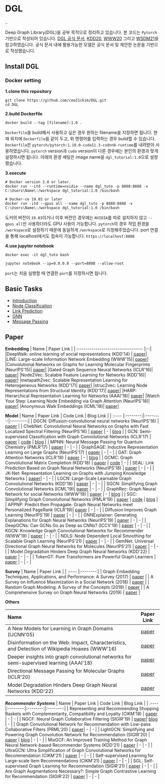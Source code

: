 
# DGL

..

Deep Graph Library(DGL)을 공부 목적으로 정리하고 있습니다. 본 코드는 `Pytorch`기반으로 작성되어 있습니다. [DGL 공식 문서](https://docs.dgl.ai/index.html#getting-started), [KDD20](https://github.com/dglai/KDD20-Hands-on-Tutorial), [WWW20](https://github.com/dglai/WWW20-Hands-on-Tutorial) 그리고 [WSDM21](https://github.com/dglai/WSDM21-Hands-on-Tutorial)을 참고하였습니다. 공식 문서 내에 활용가능한 모델은 공식 문서 및 제안한 논문을 기반으로 작성했습니다. 

## Install DGL

### Docker setting
**1.clone this repository**
``` 
git clone https://github.com/ceo21ckim/DGL.git
cd DGL
```

**2.build Dockerfile**
```
docker build --tag [filename]:1.0 .
```
`Dockerfile`을 build해서 사용하고 싶은 경우 원하는 filename을 지정하면 됩니다. 현재 위치에 `Dockerfile`을 같이 두고, 위 명령어를 입력하는 경우 build할 수 있습니다. 
`Dockerfile`은 `pytorch/pytorch:1.10.0-cuda11.3-cudnn8-runtime`를 내려받아 사용하였습니다. `pytorch` version과 `cuda` version이 다른 경우에는 본인의 환경과 맞게 설정하시면 됩니다. 아래의 환경 세팅은 image name을 `dgl_tutorial:1.0`으로 설정했습니다. 


**3.execute**

```
# Docker version 2.0 or later.
docker run --itd --runtime=nvidia --name dgl_tuto -p 8888:8888 -v C:\Users\Name\:/workspace dgl_tutorial:1.0 /bin/bash
```

```
# Docker-ce 19.03 or later
docker run -itd --gpus all --name dgl_tuto -p 8888:8888 -v C:\Users\Name\:/workspace dgl_tutorial:1.0 /bin/bash
```

도커의 버전이 `19.03`이거나 이후 버전인 경우에는 `NVIDIA`를 따로 설치하지 않고 `--gpus all`만 사용하더라도 GPU 사용이 가능합니다. `pytorch`의 경우 작업 환경을 `/workspace`로 설정하기 때문에 동일하게 `/workspace`로 지정해주었습니다. port 연결을 통해 localhost에서도 접속이 가능합니다. `https://localhost:8888`


**4.use jupyter notebook**
```
docker exec -it dgl_tuto bash

jupyter notebook --ip=0.0.0.0 --port=8888 --allow-root
```
`port`는 처음 실행할 때 연결한 `port`를 지정하시면 됩니다. 

## Basic Tasks

- [Introduction](https://github.com/ceo21ckim/DGL-tutorial/tree/main/Basic_Tasks/1.Introduction)
- [Node Classification](https://github.com/ceo21ckim/DGL-tutorial/tree/main/Basic_Tasks/2.Node_Classification)
- [Link Prediction](https://github.com/ceo21ckim/DGL-tutorial/tree/main/Basic_Tasks/3.Link_Prediction)
- [GNN](https://github.com/ceo21ckim/DGL-tutorial/tree/main/Basic_Tasks/0.Others)
- [Message Passing](https://github.com/ceo21ckim/DGL-tutorial/tree/main/Basic_Tasks/0.Others)



## Paper ##

**Embedding**
| Name | Paper Link |
| :--------------------------------- |:-:|
|DeepWalk: online learning of social representations (KDD'14) | [paper](https://arxiv.org/pdf/1403.6652.pdf)|
|LINE: Large-scale Information Network Embedding (WWW'15)| [paper](https://arxiv.org/pdf/1503.03578.pdf)|
|Convolutional Networks on Graphs for Learning Molecular Fingerprints (NeurIPS'15)| [paper](https://arxiv.org/pdf/1509.09292.pdf)|
|Gated Graph Sequence Neural Networks (ICLR'16)| [paper](https://arxiv.org/pdf/1511.05493.pdf)|
|Node2Vec: Scalable Feature Learning for Networks (KDD'16)| [paper](https://arxiv.org/pdf/1607.00653.pdf)|
|metapath2vec: Scalable Representation Learning for Heterogeneous Networks (KDD'17)| [paper](https://ericdongyx.github.io/papers/KDD17-dong-chawla-swami-metapath2vec.pdf)|
|struc2vec: Learning Node Representations from Structural Identity (KDD'17)| [paper](https://arxiv.org/pdf/1704.03165.pdf)|
|HARP: Hierarchical Representation Learning for Networks (AAAI'18)| [paper](https://arxiv.org/pdf/1706.07845.pdf)|
|Watch Your Step: Learning Node Embedding via Graph Attention (NeurIPS'18)| [paper](https://arxiv.org/pdf/1710.09599.pdf)|
|Anonymous Walk Embeddings (ICML'18)| [paper](https://arxiv.org/pdf/1805.11921.pdf)|


**Model**
| Name | Paper Link | Code Link | Blog Link  |
| :---- |:--------:|:--------:|:--------:|
| DGCN: Diffusion-convolutional neural networks (NeurIPS'16) | [paper](https://arxiv.org/pdf/1511.02136.pdf) |
| ChebNet: Convolutional Neural Networks on Graphs with Fast Localized Spectral Filtering (NeurIPS'16) | [paper](https://arxiv.org/pdf/1606.09375.pdf) | - | [blog](https://ok-lab.tistory.com/221?category=940094) |
| GCN: Semi-supervised Classification with Graph Convolutional Networks (ICLR'17) | [paper](https://arxiv.org/pdf/1609.02907.pdf)              | [code](https://github.com/ceo21ckim/DGL-tutorial/blob/main/models/GraphConv/Implementation.ipynb) | [blog](https://ok-lab.tistory.com/205?category=940094) |
| MPNN: Neural Message Passing for Quantum Chemistry (PMLR'17) | [paper](https://arxiv.org/pdf/1704.01212.pdf) | - | - |
| GraphSAGE: Inductive Representation Learning on Large Graphs (NeurIPS'17) | [paper](https://arxiv.org/pdf/1706.02216.pdf) | - | - |
| GAT: Graph Attention Networks (ICLR'18) | [paper](https://arxiv.org/pdf/1710.10903.pdf) | - | [blog](https://ok-lab.tistory.com/225?category=940094) |
| GCMC: Graph Convolutional Matrix Completion (KDD'18) | [paper](https://arxiv.org/pdf/1706.02263.pdf) | [code](https://github.com/ceo21ckim/DGL-tutorial/blob/main/models/GCMC/RecSys(GCMC).ipynb) | - |
| SEAL: Link Prediction Based on Graph Neural Networks (NeurIPS'18) | [paper](https://papers.nips.cc/paper/2018/file/53f0d7c537d99b3824f0f99d62ea2428-Paper.pdf) | - | - |
| JK-Net: Representation Learning on Graphs with Jumping Knowledge Networks | [paper](http://proceedings.mlr.press/v80/xu18c/xu18c.pdf)| - | -  |
| LGCN: Large-Scale Learnable Graph Convolutional Networks (KDD'18) | [paper](https://arxiv.org/pdf/1808.03965.pdf) | - | - |
| SGCN: Simplifying Graph Convolutional Networks (ICML'19)| [paper](http://proceedings.mlr.press/v97/wu19e/wu19e.pdf) | - | - |
| GraphRec: Graph Neural Network for social Networks (WWW'19) | [paper](https://arxiv.org/pdf/1902.07243.pdf) | - | [blog](https://ok-lab.tistory.com/226) |
| SGC: Simplifying Graph Convolutional Networks (PMLR'19) | [paper](https://arxiv.org/pdf/1902.07153.pdf) | [code](https://github.com/ceo21ckim/DGL-tutorial/blob/main/models/SGC/models.py) | [blog](https://ok-lab.tistory.com/224) |
| APPNP: Predict then Propagate: Graph Neural Networks meet Personalized PageRank (ICLR'19)| [paper](https://arxiv.org/pdf/1810.05997.pdf) | - | - |
| Diffusion Improves Graph Learning (NeurIPS'19) | [paper](https://arxiv.org/pdf/1911.05485.pdf) | - | - |
| GNNExplainer: Generating Explanations for Graph Neural Networks (NeurIPS'19) | [paper](https://arxiv.org/pdf/1903.03894.pdf) | - | - |
| DeepGCNs: Can GCNs Go as Deep as CNNs? (ICCV'19) | [paper](https://arxiv.org/pdf/1904.03751.pdf) | - | - |
| KGCN: Knowledge Graph Convolutional Networks for Recommender (WWW'19) | [paper](https://arxiv.org/pdf/1904.12575.pdf) | - | - |
| NDLS: Node Dependent Local Smoothing for Scalable Graph Learning (NeurIPS'21) | [paper](https://proceedings.neurips.cc/paper/2021/file/a9eb812238f753132652ae09963a05e9-Paper.pdf) | - | - |
| GemNet: Universal Directional Graph Neural Networks for Molecules (NeurIPS'21) | [paper](https://arxiv.org/pdf/2106.08903.pdf) | - | - |
| Model Degradation Hinders Deep Graph Neural Networks (KDD'22) | [paper](https://arxiv.org/pdf/2206.04361.pdf) | - | - |
| TokenGT: Pure Transformers are Powerful Graph Learners | [paper](https://arxiv.org/pdf/2207.02505.pdf) | - | - |

**Survey**
| Name | Paper Link |
| :---- |:--------:|
| Graph Embedding Techniques, Applications, and Performance: A Survey (2017) | [paper](https://arxiv.org/pdf/1705.02801.pdf) |
| A Survey on Influence Maximization in a Social Network (2018) | [paper](https://arxiv.org/pdf/1808.05502.pdf) |
| Random Graph Modeling: A Survey of the Concepts (2019) | [paper](https://dl.acm.org/doi/pdf/10.1145/3369782) |
| A Comprehensive Survey on Graph Neural Networks (2019) | [paper](https://arxiv.org/pdf/1901.00596.pdf) |


**Others**

| Name | Paper Link |
| :---- |:--------:|
|A New Models for Learning in Graph Domains (IJCNN'05)| [paper](https://www.researchgate.net/profile/Franco-Scarselli/publication/4202380_A_new_model_for_earning_in_raph_domains/links/0c9605188cd580504f000000/A-new-model-for-earning-in-raph-domains.pdf)|
|Disinformation on the Web: Impact, Characteristics, and Detection of Wikipedia Hoaxes (WWW'16) | [paper](https://dl.acm.org/doi/pdf/10.1145/2872427.2883085)|
|Deeper insights into graph convolutional networks for semi-supervised learning (AAAI'18) | [paper](https://dl.acm.org/doi/pdf/10.5555/3504035.3504468) | 
| Directional Message Passing for Molecular Graphs (ICLR'20) | [paper](https://arxiv.org/pdf/2003.03123.pdf) |
|Model Degradation Hinders Deep Graph Neural Networks (KDD'22) | [paper](https://arxiv.org/pdf/2206.04361.pdf) |

***Recommender Systems***
| Name | Paper Link | Code Link | Blog Link  |
| :---- |:--------:|:--------:|:--------:|
| Representing and Recommending Shopping Baskets with Complementarity, Compatibility and Loyalty (CIKM'18) | [paper](https://dl.acm.org/doi/pdf/10.1145/3269206.3271786) | - | - |
| NGCF: Neural Graph Collaborative Filtering (SIGIR'19) | [paper](https://arxiv.org/pdf/1905.08108.pdf)| [blog](https://ok-lab.tistory.com/204?category=940094) | - |
| Graph Convolutional Network for Recommendation with Low-pass Collaborative Filters (PRML'20) | [paper](http://proceedings.mlr.press/v119/yu20e/yu20e.pdf)| - | - |
| LightGCN: Simplifying and Powering Graph Convolution Network for Recommendation (SIGIR'20) | [paper](https://arxiv.org/pdf/2002.02126.pdf) | [blog](https://ok-lab.tistory.com/200?category=940094) | - | - |
| MixGCF: An Improved Training Method for Graph Neural Network-based Recommender Systems (KDD'21) | [paper](https://dl.acm.org/doi/pdf/10.1145/3447548.3467408) | - | - |
| UltraGCN: Ultra Simplification of Graph Convolutional Networks for Recommendation (CIKM'21) | [paper](https://dl.acm.org/doi/pdf/10.1145/3459637.3482291) | - | - |
| Self-supervised Learning for Large-scale Item Recommendations (CIKM'21) | [paper](https://dl.acm.org/doi/pdf/10.1145/3459637.3481952) | - | - |
| SGL: Self-supervised Graph Learning for Recommendation (SIGIR'21) | [paper](https://dl.acm.org/doi/pdf/10.1145/3404835.3462862) | - | - |
| Are Graph Augmentations Necessary?: Simple Graph Contrastive Learning for Recommendation (SIGIR'22) | [paper](https://dl.acm.org/doi/pdf/10.1145/3477495.3531937) | - | - |
